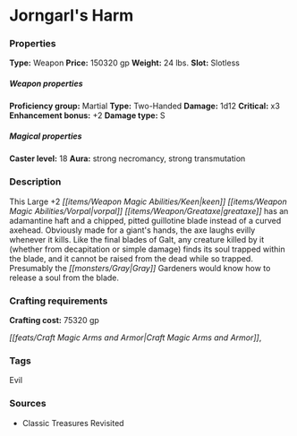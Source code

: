 ﻿---
Title: "Jorngarl's Harm"
Type: "Weapon"
Price: "150320 gp"
Weight: "24 lbs."
Slot: "Slotless"
Proficiency group: "Martial"
Weapon properties Type: "Two-Handed"
Damage: "1d12"
Critical: "x3"
Enhancement bonus: "+2"
Damage type: "S"
Caster level: "18"
Aura: "strong necromancy, strong transmutation"
Description: |
  "This Large _+2 keen vorpal greataxe_ has an adamantine haft and a chipped, pitted guillotine blade instead of a curved axehead. Obviously made for a giant's hands, the axe laughs evilly whenever it kills. Like the _final blades_ of Galt, any creature killed by it (whether from decapitation or simple damage) finds its soul trapped within the blade, and it cannot be raised from the dead while so trapped. Presumably the Gray Gardeners would know how to release a soul from the blade."
Crafting cost: "75320 gp"
Sources: "['Classic Treasures Revisited']"
---

# Jorngarl's Harm

### Properties

**Type:** Weapon **Price:** 150320 gp **Weight:** 24 lbs. **Slot:** Slotless

##### Weapon properties

**Proficiency group:** Martial **Type:** Two-Handed **Damage:** 1d12 **Critical:** x3 **Enhancement bonus:** +2 **Damage type:** S

##### Magical properties

**Caster level:** 18 **Aura:** strong necromancy, strong transmutation

### Description

This Large +2 _[[items/Weapon Magic Abilities/Keen|keen]]_ _[[items/Weapon Magic Abilities/Vorpal|vorpal]]_ _[[items/Weapon/Greataxe|greataxe]]_ has an adamantine haft and a chipped, pitted guillotine blade instead of a curved axehead. Obviously made for a giant's hands, the axe laughs evilly whenever it kills. Like the final blades of Galt, any creature killed by it (whether from decapitation or simple damage) finds its soul trapped within the blade, and it cannot be raised from the dead while so trapped. Presumably the _[[monsters/Gray|Gray]]_ Gardeners would know how to release a soul from the blade.

### Crafting requirements

**Crafting cost:** 75320 gp

_[[feats/Craft Magic Arms and Armor|Craft Magic Arms and Armor]]_,

### Tags

Evil

### Sources

* Classic Treasures Revisited